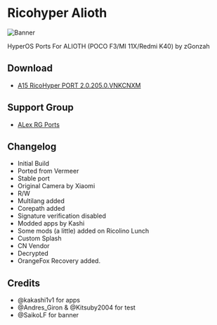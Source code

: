 # Ricohyper Alioth
![Banner](https://github.com/zGonzah/HyperOS-Ports/assets/83481962/edbc44de-20d1-4e95-ac43-163b810ea618)

HyperOS Ports For ALIOTH (POCO F3/MI 11X/Redmi K40) by zGonzah

## Download
- [A15 RicoHyper PORT 2.0.205.0.VNKCNXM](https://pixeldrain.com/u/qQLJo4Wy)

## Support Group
- [ALex RG Ports](https://t.me/alexports)

## Changelog
- Initial Build
- Ported from Vermeer
- Stable port
- Original Camera by Xiaomi
- R/W
- Multilang added
- Corepath added
- Signature verification disabled
- Modded apps by Kashi
- Some mods (a little) added on Ricolino Lunch
- Custom Splash
- CN Vendor
- Decrypted
- OrangeFox Recovery added.

## Credits
- @kakashi1v1 for apps
- @Andres_Giron & @Kitsuby2004 for test
- @SaikoLF for banner
